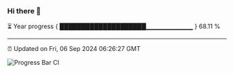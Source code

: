 ### Hi there 👋

⏳ Year progress { ████████████████████▁▁▁▁▁▁▁▁▁▁ } 68.11 %

---

⏰ Updated on Fri, 06 Sep 2024 06:26:27 GMT

![Progress Bar CI](https://github.com/liununu/liununu/workflows/Progress%20Bar%20CI/badge.svg)
